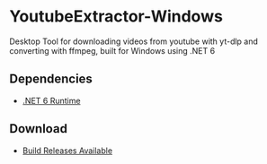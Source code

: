 # YoutubeExtractor-Windows
Desktop Tool for downloading videos from youtube with yt-dlp and converting with ffmpeg, built for Windows using .NET 6

## Dependencies

- [.NET 6 Runtime](https://dotnet.microsoft.com/en-us/download/dotnet/6.0)

## Download

- [Build Releases Available](https://github.com/felipe-dias-azevedo/YoutubeExtractor-Windows/releases/)
